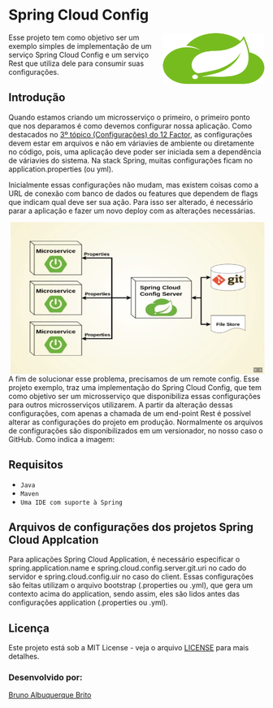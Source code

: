 # Spring Cloud Config

<img align="right" width="200" height="100" src="./icon-spring-cloud.svg">

Esse projeto tem como objetivo ser um exemplo simples de implementação de um serviço Spring Cloud Config e um serviço Rest que utiliza dele para consumir suas configurações.

## Introdução 

Quando estamos criando um microsserviço o primeiro, o primeiro ponto que nos deparamos é como devemos configurar nossa aplicação. Como destacados no [3º tópico (Configurações) do 12 Factor](https://12factor.net/pt_br/config), as configurações devem estar em arquivos e não em váriavies de ambiente ou diretamente no código, pois, uma aplicação deve poder ser iniciada sem a dependência de váriavies do sistema. Na stack Spring, muitas configurações ficam no application.properties (ou yml).

Inicialmente essas configurações não mudam, mas existem coisas como a URL de conexão com banco de dados ou features que dependem de flags que indicam qual deve ser sua ação. Para isso ser alterado, é necessário parar a aplicação e fazer um novo deploy com as alterações necessárias.


<img align="right" width="500" height="300" src="./example-spring-cloud.jpeg">
A fim de solucionar esse problema, precisamos de um remote config. Esse projeto exemplo, traz uma implementação do Spring Cloud Config, que tem como objetivo ser um microsserviço que disponibiliza essas configurações para outros microsserviços utilizarem.  A partir da alteração dessas configurações, com apenas a chamada de um end-point Rest é possível alterar as configurações do projeto em produção. Normalmente os arquivos de configurações são disponibilizados em um versionador, no nosso caso o GitHub. Como indica a imagem: 


## Requisitos
* `Java`
* `Maven`
* `Uma IDE com suporte à Spring`

## Arquivos de configurações dos projetos Spring Cloud Applcation

Para aplicações Spring Cloud Application, é necessário especificar o spring.application.name e spring.cloud.config.server.git.uri no cado do servidor e spring.cloud.config.uir no caso do client. Essas configurações são feitas utilizam o arquivo bootstrap (.properties ou .yml), que gera um contexto acima do application, sendo assim, eles são lidos antes das configurações application (.properties ou .yml).


## Licença

Este projeto está sob a MIT License - veja o arquivo [LICENSE](./LICENSE) para mais detalhes.

### Desenvolvido por: 
[Bruno Albuquerque Brito](https://www.linkedin.com/in/bruno-albuquerque-brito-07258590)
